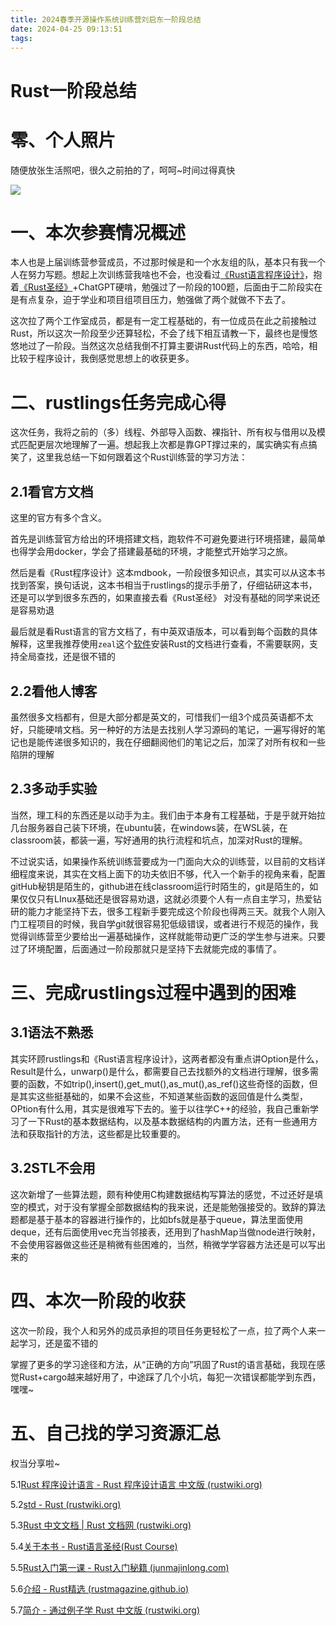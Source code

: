 ```yaml
---
title: 2024春季开源操作系统训练营刘启东一阶段总结
date: 2024-04-25 09:13:51
tags:
---
```

# Rust一阶段总结

# 零、个人照片

随便放张生活照吧，很久之前拍的了，呵呵~时间过得真快

![](https://ikun-1322198038.cos.ap-guangzhou.myqcloud.com/undefined202404242218564.jpg)

# 一、本次参赛情况概述

本人也是上届训练营参营成员，不过那时候是和一个水友组的队，基本只有我一个人在努力写题。想起上次训练营我啥也不会，也没看过[《Rust语言程序设计》](https://rustwiki.org/zh-CN/book/title-page.html)，抱着[《Rust圣经》](https://course.rs/about-book.html)+ChatGPT硬啃，勉强过了一阶段的100题，后面由于二阶段实在是有点复杂，迫于学业和项目组项目压力，勉强做了两个就做不下去了。

这次拉了两个工作室成员，都是有一定工程基础的，有一位成员在此之前接触过Rust，所以这次一阶段至少还算轻松，不会了线下相互请教一下，最终也是慢悠悠地过了一阶段。当然这次总结我倒不打算主要讲Rust代码上的东西，哈哈，相比较于程序设计，我倒感觉思想上的收获更多。



# 二、rustlings任务完成心得

这次任务，我将之前的（多）线程、外部导入函数、裸指针、所有权与借用以及模式匹配更层次地理解了一遍。想起我上次都是靠GPT撑过来的，属实确实有点搞笑了，这里我总结一下如何跟着这个Rust训练营的学习方法：



## 2.1看官方文档

这里的官方有多个含义。

首先是训练营官方给出的环境搭建文档，跑软件不可避免要进行环境搭建，最简单也得学会用docker，学会了搭建最基础的环境，才能整式开始学习之旅。

然后是看《Rust程序设计》这本mdbook，一阶段很多知识点，其实可以从这本书找到答案，换句话说，这本书相当于rustlings的提示手册了，仔细钻研这本书，还是可以学到很多东西的，如果直接去看《Rust圣经》 对没有基础的同学来说还是容易劝退

最后就是看Rust语言的官方文档了，有中英双语版本，可以看到每个函数的具体解释，这里我推荐使用`zeal`这个[软件](https://zealdocs.org/download.html)安装Rust的文档进行查看，不需要联网，支持全局查找，还是很不错的



## 2.2看他人博客

虽然很多文档都有，但是大部分都是英文的，可惜我们一组3个成员英语都不太好，只能硬啃文档。另一种好的方法是去找别人学习源码的笔记，一遍写得好的笔记也是能传递很多知识的，我在仔细翻阅他们的笔记之后，加深了对所有权和一些陷阱的理解



## 2.3多动手实验

当然，理工科的东西还是以动手为主。我们由于本身有工程基础，于是乎就开始拉几台服务器自己装下环境，在ubuntu装，在windows装，在WSL装，在classroom装，都装一遍，写好通用的执行流程和坑点，加深对Rust的理解。

不过说实话，如果操作系统训练营要成为一门面向大众的训练营，以目前的文档详细程度来说，其实在文档上面下的功夫依旧不够，代入一个新手的视角来看，配置gitHub秘钥是陌生的，github进在线classroom运行时陌生的，git是陌生的，如果仅仅只有LInux基础还是很容易劝退，这就必须要个人有一点自主学习，热爱钻研的能力才能坚持下去，很多工程新手要完成这个阶段也得两三天。就我个人刚入门工程项目的时候，我自学git就很容易犯低级错误，或者进行不规范的操作，我觉得训练营至少要给出一遍基础操作，这样就能带动更广泛的学生参与进来。只要过了环境配置，后面通过一阶段那就只是坚持下去就能完成的事情了。



# 三、完成rustlings过程中遇到的困难

## 3.1语法不熟悉

其实环顾rustlings和《Rust语言程序设计》，这两者都没有重点讲Option是什么，Result是什么，unwarp()是什么，都需要自己去找额外的文档进行理解，很多需要的函数，不如trip(),insert(),get_mut(),as_mut(),as_ref()这些奇怪的函数，但是其实这些挺基础的，如果不会这些，不知道某些函数的返回值是什么类型，OPtion有什么用，其实是很难写下去的。鉴于以往学C++的经验，我自己重新学习了一下Rust的基本数据结构，以及基本数据结构的内置方法，还有一些通用方法和获取指针的方法，这些都是比较重要的。



## 3.2STL不会用

这次新增了一些算法题，颇有种使用C构建数据结构写算法的感觉，不过还好是填空的模式，对于没有掌握全部数据结构的我来说，还是能勉强接受的。致辞的算法题都是基于基本的容器进行操作的，比如bfs就是基于queue，算法里面使用deque，还有后面使用vec充当邻接表，还用到了hashMap当做node进行映射，不会使用容器做这些还是稍微有些困难的，当然，稍微学学容器方法还是可以写出来的

# 四、本次一阶段的收获

这次一阶段，我个人和另外的成员承担的项目任务更轻松了一点，拉了两个人来一起学习，还是蛮不错的

掌握了更多的学习途径和方法，从“正确的方向”巩固了Rust的语言基础，我现在感觉Rust+cargo越来越好用了，中途踩了几个小坑，每犯一次错误都能学到东西，嘿嘿~



# 五、自己找的学习资源汇总

权当分享啦~

5.1[Rust 程序设计语言 - Rust 程序设计语言 中文版 (rustwiki.org)](https://rustwiki.org/zh-CN/book/title-page.html)

5.2[std - Rust (rustwiki.org)](https://rustwiki.org/zh-CN/std/index.html)

5.3[Rust 中文文档 | Rust 文档网 (rustwiki.org)](https://rustwiki.org/docs/)

5.4[关于本书 - Rust语言圣经(Rust Course)](https://course.rs/about-book.html)

5.5[Rust入门第一课 - Rust入门秘籍 (junmajinlong.com)](https://rust-book.junmajinlong.com/ch1/00.html)

5.6[介绍 - Rust精选 (rustmagazine.github.io)](https://rustmagazine.github.io/rust_magazine_2021/index.html)

5.7[简介 - 通过例子学 Rust 中文版 (rustwiki.org)](https://rustwiki.org/zh-CN/rust-by-example/index.html)





